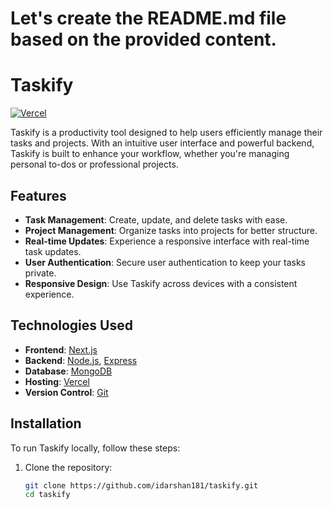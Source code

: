 # Let's create the README.md file based on the provided content.

# Taskify

[![Vercel](https://vercelbadge.vercel.app/api/idarshan181/taskify)](https://taskify-sage.vercel.app/)

Taskify is a productivity tool designed to help users efficiently manage their tasks and projects. With an intuitive user interface and powerful backend, Taskify is built to enhance your workflow, whether you're managing personal to-dos or professional projects.

## Features

- **Task Management**: Create, update, and delete tasks with ease.
- **Project Management**: Organize tasks into projects for better structure.
- **Real-time Updates**: Experience a responsive interface with real-time task updates.
- **User Authentication**: Secure user authentication to keep your tasks private.
- **Responsive Design**: Use Taskify across devices with a consistent experience.

## Technologies Used

- **Frontend**: [Next.js](https://nextjs.org/)
- **Backend**: [Node.js](https://nodejs.org/), [Express](https://expressjs.com/)
- **Database**: [MongoDB](https://www.mongodb.com/)
- **Hosting**: [Vercel](https://vercel.com/)
- **Version Control**: [Git](https://git-scm.com/)

## Installation

To run Taskify locally, follow these steps:

1. Clone the repository:
   ```bash
   git clone https://github.com/idarshan181/taskify.git
   cd taskify
   ```
